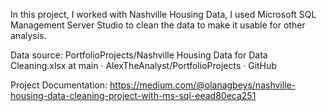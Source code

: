 In this project, I worked with Nashville Housing Data, I used Microsoft SQL Management Server Studio to clean the data to make it usable for other analysis.

Data source:
PortfolioProjects/Nashville Housing Data for Data Cleaning.xlsx at main · AlexTheAnalyst/PortfolioProjects · GitHub

Project Documentation: https://medium.com/@olanagbeys/nashville-housing-data-cleaning-project-with-ms-sql-eead80eca251


